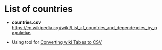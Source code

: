 # List of countries

-   **countries.csv** https://en.wikipedia.org/wiki/List_of_countries_and_dependencies_by_population


-   Using tool for [Converting wiki Tables to CSV](https://wikitable2csv.ggor.de/)